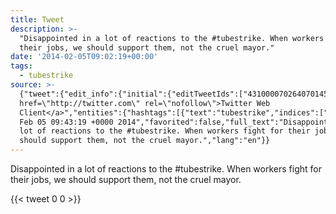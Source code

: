 ```yaml
---
title: Tweet
description: >-
  "Disappointed in a lot of reactions to the #tubestrike. When workers fight for
  their jobs, we should support them, not the cruel mayor."
date: '2014-02-05T09:02:19+00:00'
tags:
  - tubestrike
source: >-
  {"tweet":{"edit_info":{"initial":{"editTweetIds":["431000070264070145"],"editableUntil":"2014-02-05T10:43:19.002Z","editsRemaining":"5","isEditEligible":true}},"retweeted":false,"source":"<a
  href=\"http://twitter.com\" rel=\"nofollow\">Twitter Web
  Client</a>","entities":{"hashtags":[{"text":"tubestrike","indices":["42","53"]}],"symbols":[],"user_mentions":[],"urls":[]},"display_text_range":["0","134"],"favorite_count":"0","id_str":"431000070264070145","truncated":false,"retweet_count":"0","id":"431000070264070145","created_at":"Wed
  Feb 05 09:43:19 +0000 2014","favorited":false,"full_text":"Disappointed in a
  lot of reactions to the #tubestrike. When workers fight for their jobs, we
  should support them, not the cruel mayor.","lang":"en"}}
---
```

Disappointed in a lot of reactions to the #tubestrike. When workers fight for their jobs, we should support them, not the cruel mayor.
    
{{< tweet 0 0 >}}
    
